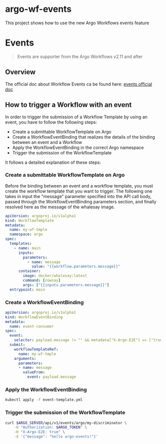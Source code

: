 # argo-wf-events
This project shows how to use the new Argo Workflows events feature

# Events

> Events are supporter from the Argo Workflows v2.11 and after

## Overview

The official doc about Workflow Events ca be found here:
[events official doc](https://argoproj.github.io/argo-workflows/events/)

## How to trigger a Workflow with an event

In order to trigger the submission of a Workflow Template by using an event, you have to follow the following steps:

- Create a submittable WorkflowTemplate on Argo
- Create a WorkflowEventBinding that realizes the details of the binding between an event and a Workflow
- Apply the WorkflowEventBinding in the correct Argo namespace
- Trigger the submission of the WorkflowTemplate

It follows a detailed explanation of these steps:

### Create a submittable WorkflowTemplate on Argo

Before the binding between an event and a workflow template, you must create the workflow template that you want to trigger.
The following one takes in input the "message" parameter specified into the API call body, passed through the WorkflowEventBinding parameters section, and finally resolved here as the message of the whalesay image.

```yaml
apiVersion: argoproj.io/v1alpha1
kind: WorkflowTemplate
metadata:
  name: my-wf-tmple
  namespace: argo
spec:
  templates:
    - name: main
      inputs:
        parameters:
          - name: message
            value: "{{workflow.parameters.message}}"
      container:
        image: docker/whalesay:latest
        command: [cowsay]
        args: ["{{inputs.parameters.message}}"]
  entrypoint: main
```

### Create a WorkflowEventBinding

```yaml
apiVersion: argoproj.io/v1alpha1
kind: WorkflowEventBinding
metadata:
  name: event-consumer
spec:
  event:
    selector: payload.message != "" && metadata["X-Argo-E2E"] == ["true"] && discriminator == "my-discriminator"
  submit:
    workflowTemplateRef:
      name: my-wf-tmple
    arguments:
      parameters:
      - name: message
        valueFrom:
          event: payload.message
```

### Apply the WorkflowEventBinding

```bash
kubectl apply -f event-template.yml
```

### Trigger the submission of the WorkflowTemplate

```bash
curl $ARGO_SERVER/api/v1/events/argo/my-discriminator \
    -H "Authorization: $ARGO_TOKEN" \
    -H "X-Argo-E2E: true" \
    -d '{"message": "hello argo-events!"}'
```
